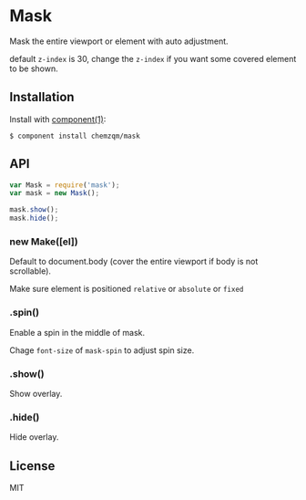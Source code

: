 # Mask

Mask the entire viewport or element with auto adjustment.

default `z-index` is 30, change the `z-index` if you want some covered element to be shown.

## Installation

Install with [component(1)](http://component.io):

    $ component install chemzqm/mask

## API

```js
var Mask = require('mask');
var mask = new Mask();

mask.show();
mask.hide();
```

### new Make([el])

Default to document.body (cover the entire viewport if body is not scrollable).

Make sure element is positioned `relative` or `absolute` or `fixed`

### .spin()

Enable a spin in the middle of mask.

Chage `font-size` of `mask-spin` to adjust spin size.

### .show()

Show overlay.

### .hide()

Hide overlay.

## License

MIT
